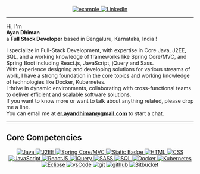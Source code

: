 <p align ="center">
<!--   <a  href="https://ifeanyi-nneji.netlify.app" target="_blank">
    <img src="https://img.shields.io/badge/My_Website-000000?style=for-the-badge&logo=Microsoft-edge&logoColor=white" alt="example"/>
  </a> -->
  <a href="mailto:er.ayandhiman@gmail.com" target="_blank">
    <img src="https://img.shields.io/badge/Gmail-D14836?style=for-the-badge&logo=gmail&logoColor=white" alt="example"/>
  </a>
   <a href="https://www.linkedin.com/in/ayan-dhiman/" target="_blank">
    <img alt="LinkedIn" src="https://img.shields.io/badge/LinkedIn-0077B5?style=for-the-badge&logo=linkedin&logoColor=white">
  </a>   
</p>
<hr/>
Hi, I'm <br/>
<Strong>Ayan Dhiman</Strong><br/> 
a <Strong>Full Stack Developer</Strong> based in Bengaluru, Karnataka, India !

<p align ="left">
    I specialize in Full-Stack Development, with expertise in Core Java, J2EE, SQL, and a working knowledge of frameworks like Spring Core/MVC, and Spring Boot including React.js, JavaScript, jQuery and Sass.
    <br />
    With experience designing and developing solutions for various streams of work, I have a strong foundation in the core topics and working knowledge of technologies like Docker, Kubernetes.
    <br />
    I thrive in dynamic environments, collaborating with cross-functional teams to deliver efficient and scalable software solutions.
    <br/>
    If you want to know more or want to talk about anything related, please drop me a line.
    <br />
    You can email me at <a href="mailto:er.ayandhiman@gmail.com"><strong>er.ayandhiman@gmail.com</strong></a> to start a chat.
</p>
<hr/>
<h2>Core Competencies</h2>
<p align="center">
  <a href="" target="_blank">
    <img alt="Java" src="https://img.shields.io/badge/Java-white?style=for-the-badge&color=blue">
  </a>
  
  <a href="" target="_blank">
    <img alt="J2EE" src="https://img.shields.io/badge/J2EE-white?style=for-the-badge&color=purple">
  </a>
  
   <a href="" target="_blank">
     <img alt="Spring Core/MVC" src="https://img.shields.io/badge/Spring%20Core%2FMVC-white?style=for-the-badge&logo=spring&logoColor=white&color=lightgreen">
  </a>

  <a href="" target="_blank">
  <img alt="Static Badge" src="https://img.shields.io/badge/SpringBoot-white?style=for-the-badge&logo=springboot&logoColor=white&color=green">
  </a>

   <a href="" target="_blank">
     <img alt="HTML" src="https://img.shields.io/badge/HTML-white?style=for-the-badge&logo=html5&logoColor=white&color=orange">
  </a>

   <a href="" target="_blank">
    <img alt="CSS" src="https://img.shields.io/badge/CSS-white?style=for-the-badge&logo=css3&logoColor=white&color=blue">
  </a>

   <a href="" target="_blank">
    <img alt="JavaScript" src="https://img.shields.io/badge/JavaScript-white?style=for-the-badge&logo=JavaScript&logoColor=white&color=yellow">
  </a>

   <a href="" target="_blank">
     <img alt="ReactJS" src="https://img.shields.io/badge/ReactJS-white?style=for-the-badge&logo=React&logoColor=white&color=skyblue">
  </a>

   <a href="" target="_blank">
    <img alt="jQuery" src="https://img.shields.io/badge/Jquery-white?style=for-the-badge&logo=jquery&logoColor=white&color=darkblue">
  </a>

   <a href="" target="_blank">
    <img alt="SASS" src="https://img.shields.io/badge/SASS-white?style=for-the-badge&logo=sass&logoColor=white&color=pink">
  </a>

   <a href="" target="_blank">
    <img alt="SQL" src="https://img.shields.io/badge/SQL-white?style=for-the-badge&logo=Mysql&logoColor=white&color=blue">
  </a>
   <a href="" target="_blank">
     <img alt="Docker" src="https://img.shields.io/badge/Docker-white?style=for-the-badge&logo=docker&logoColor=white&color=teal">
  </a>
   <a href="" target="_blank">
     <img alt="Kubernetes" src="https://img.shields.io/badge/Kubernetes-white?style=for-the-badge&logo=Kubernetes&logoColor=white&color=red">
  </a>
  <a href="" target="_blank">
    <img alt="Eclipse" src="https://img.shields.io/badge/Eclipse-white?style=for-the-badge&logo=eclipse&logoColor=white&color=purple">
  </a>
  <a href="" target="_blank">
    <img src="https://img.shields.io/badge/vscode-007ACC.svg?style=for-the-badge&logo=visualstudiocode&logoColor=white" alt="vsCode"/> 
  </a>
  <a href="" target="_blank">
    <img src="https://img.shields.io/badge/git-F05032.svg?style=for-the-badge&logo=git&logoColor=white"
      alt="git"/>
  </a>
  <a href="" target="_blank">
    <img src="https://img.shields.io/badge/github-181717.svg?style=for-the-badge&logo=github&logoColor=white" alt="github" />
  </a>
  <a>
    <img alt="Bitbucket" src="https://img.shields.io/badge/Bitbucket-white?style=for-the-badge&logo=bitbucket&logoColor=white&color=brown">
  </a>
  
</p>
